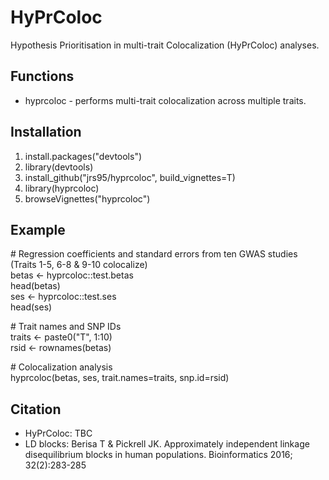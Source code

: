 # HyPrColoc
Hypothesis Prioritisation in multi-trait Colocalization (HyPrColoc) analyses.

## Functions
* hyprcoloc - performs multi-trait colocalization across multiple traits.  

## Installation
1. install.packages("devtools")
2. library(devtools)
3. install_github("jrs95/hyprcoloc", build_vignettes=T)
4. library(hyprcoloc)
5. browseVignettes("hyprcoloc")

## Example
\# Regression coefficients and standard errors from ten GWAS studies (Traits 1-5, 6-8 & 9-10 colocalize)  
betas <- hyprcoloc::test.betas  
head(betas)  
ses <- hyprcoloc::test.ses  
head(ses)  
  
\# Trait names and SNP IDs  
traits <- paste0("T", 1:10)  
rsid <- rownames(betas)  

\# Colocalization analysis  
hyprcoloc(betas, ses, trait.names=traits, snp.id=rsid)  

## Citation
* HyPrColoc: TBC 
* LD blocks: Berisa T & Pickrell JK. Approximately independent linkage disequilibrium blocks in human populations. Bioinformatics 2016; 32(2):283-285

